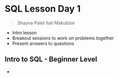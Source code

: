 # SQL Lesson Day 1

> Shayna Patel
> Itali Makubise

- Intro lesson
- Breakout sessions to work on problems together
- Present answers to questions

## Intro to SQL - Beginner Level

- 